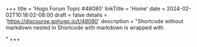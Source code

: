 +++
title = 'Hugo Forum Topic #48080'
linkTitle = 'Home'
date = 2024-02-02T10:18:02-08:00
draft = false
details = 'https://discourse.gohugo.io/t/48080'
description = "Shortcode without markdown nested in Shortcode with markdown is wrapped with <p>"
+++

